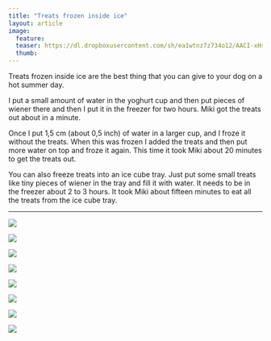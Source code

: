 ```yaml
---
title: "Treats frozen inside ice"
layout: article
image:
  feature:
  teaser: https://dl.dropboxusercontent.com/sh/ea1wtnz7z734o12/AACI-xHsAUN2_cQP1aWXK4Ava/aktivointi/jaan-sisalla-olevat-namit/DSC36569-245px.jpg
  thumb:
---
```


Treats frozen inside ice are the best thing that you can give to your dog on a hot summer day.

I put a small amount of water in the yoghurt cup and then put pieces of wiener there and then I put it in the freezer for two hours. Miki got the treats out about in a minute.

Once I put 1,5 cm (about 0,5 inch) of water in a larger cup, and I froze it without the treats. When this was frozen I added the treats and then put more water on top and froze it again. This time it took Miki about 20 minutes to get the treats out.

You can also freeze treats into an ice cube tray. Just put some small treats like tiny pieces of wiener in the tray and fill it with water. It needs to be in the freezer about 2 to 3 hours. It took Miki about fifteen minutes to eat all the treats from the ice cube tray.

---

[![](https://dl.dropboxusercontent.com/sh/ea1wtnz7z734o12/AAAUWOoRIZdtmlSrPlwFQ64Xa/aktivointi/jaan-sisalla-olevat-namit/DSC29716_2-800px.jpg)](https://dl.dropboxusercontent.com/sh/ea1wtnz7z734o12/AABpodCG6SDwoQFoi4Ey38Hua/aktivointi/jaan-sisalla-olevat-namit/DSC29716_2.jpg)

[![](https://dl.dropboxusercontent.com/sh/ea1wtnz7z734o12/AADuCn7DKLx_r-NfYRCVONQwa/aktivointi/jaan-sisalla-olevat-namit/DSC36534-800px.jpg)](https://dl.dropboxusercontent.com/sh/ea1wtnz7z734o12/AAChcENl8q6YYPyR7qJUauTua/aktivointi/jaan-sisalla-olevat-namit/DSC36534.jpg)

[![](https://dl.dropboxusercontent.com/sh/ea1wtnz7z734o12/AADk3C2gadk5kl9nd3Hxsq-Ha/aktivointi/jaan-sisalla-olevat-namit/DSC36564-800px.jpg)](https://dl.dropboxusercontent.com/sh/ea1wtnz7z734o12/AADu2rcpA54MI2K0PRk4-thoa/aktivointi/jaan-sisalla-olevat-namit/DSC36564.jpg)

[![](https://dl.dropboxusercontent.com/sh/ea1wtnz7z734o12/AAABeyF4QK4sBFazD6ZIHexQa/aktivointi/jaan-sisalla-olevat-namit/DSC36624-800px.jpg)](https://dl.dropboxusercontent.com/sh/ea1wtnz7z734o12/AAAlREXS67XiyISwqO5gxK9ba/aktivointi/jaan-sisalla-olevat-namit/DSC36624.jpg)

[![](https://dl.dropboxusercontent.com/sh/ea1wtnz7z734o12/AAANxgfT_9SqdyRFVEBzBnEOa/aktivointi/jaan-sisalla-olevat-namit/DSC36520-800px.jpg)](https://dl.dropboxusercontent.com/sh/ea1wtnz7z734o12/AABdFHsL_D39CSqFNooEvoita/aktivointi/jaan-sisalla-olevat-namit/DSC36520.jpg)

[![](https://dl.dropboxusercontent.com/sh/ea1wtnz7z734o12/AACSPI58FsqwKrhpBlMM4GWfa/aktivointi/jaan-sisalla-olevat-namit/DSC43352-800px.jpg)](https://dl.dropboxusercontent.com/sh/ea1wtnz7z734o12/AACLNR-IbnVo-JDY7ZSWV_cPa/aktivointi/jaan-sisalla-olevat-namit/DSC43352.jpg)

[![](https://dl.dropboxusercontent.com/sh/ea1wtnz7z734o12/AADty7M4wxYhRI9SRbA2cArea/aktivointi/jaan-sisalla-olevat-namit/DSC43440-800px.jpg)](https://dl.dropboxusercontent.com/sh/ea1wtnz7z734o12/AACdxaoTFv2V3TAjRgPbnCp1a/aktivointi/jaan-sisalla-olevat-namit/DSC43440.jpg)

[![](https://dl.dropboxusercontent.com/sh/ea1wtnz7z734o12/AAAmxd89Yud8AoPnVVGiCWsea/aktivointi/jaan-sisalla-olevat-namit/DSC42930-800px.jpg)](https://dl.dropboxusercontent.com/sh/ea1wtnz7z734o12/AAB13CAd1pL4GxRGnpHTETJKa/aktivointi/jaan-sisalla-olevat-namit/DSC42930.jpg)

